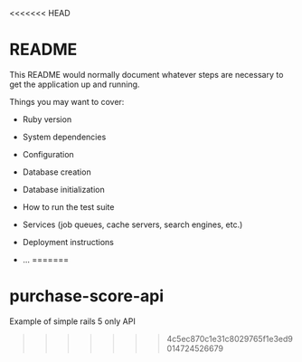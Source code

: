 <<<<<<< HEAD
# README

This README would normally document whatever steps are necessary to get the
application up and running.

Things you may want to cover:

* Ruby version

* System dependencies

* Configuration

* Database creation

* Database initialization

* How to run the test suite

* Services (job queues, cache servers, search engines, etc.)

* Deployment instructions

* ...
=======
# purchase-score-api
Example of simple rails 5 only API
>>>>>>> 4c5ec870c1e31c8029765f1e3ed9014724526679
